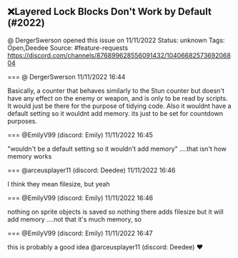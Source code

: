 ## ❌Layered Lock Blocks Don't Work by Default (#2022)
@ DergerSwerson opened this issue on 11/11/2022
Status: unknown
Tags: Open,Deedee
Source: #feature-requests https://discord.com/channels/876899628556091432/1040668257369206804


=== @ DergerSwerson 11/11/2022 16:44

Basically, a counter that behaves similarly to the Stun counter but doesn't have any effect on the enemy or weapon, and is only to be read by scripts. It would just be there for the purpose of tidying code. Also it wouldnt have a default setting so it wouldnt add memory. its just to be set for countdown purposes.

=== @EmilyV99 (discord: Emily) 11/11/2022 16:45

"wouldn't be a default setting so it wouldn't add memory"
....that isn't how memory works

=== @arceusplayer11 (discord: Deedee) 11/11/2022 16:46

I think they mean filesize, but yeah

=== @EmilyV99 (discord: Emily) 11/11/2022 16:46

nothing on sprite objects is saved so nothing there adds filesize
but it will add memory
....not that it's much memory, so

=== @EmilyV99 (discord: Emily) 11/11/2022 16:47

this is probably a good idea
@arceusplayer11 (discord: Deedee) ❤️
